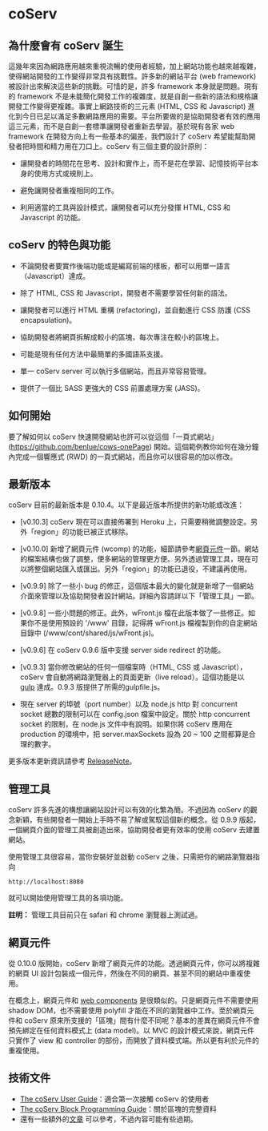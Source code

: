 # coServ

## 為什麼會有 coServ 誕生

這幾年來因為網路應用越來重視流暢的使用者經驗，加上網站功能也越來越複雜，使得網站開發的工作變得非常具有挑戰性。許多新的網站平台 (web framework) 被設計出來解決這些新的挑戰。可惜的是，許多 framework 本身就是問題。現有的 framework 不是未能簡化開發工作的複雜度，就是自創一些新的語法和規格讓開發工作變得更複雜。事實上網路技術的三元素 (HTML, CSS 和 Javascript) 進化到今日已足以滿足多數網路應用的需要。平台所要做的是協助開發者有效的應用這三元素，而不是自創一套標準讓開發者重新去學習。基於現有各家 web framework 在開發方向上有一些基本的偏差，我們設計了 coServ 希望能幫助開發者把時間和精力用在刀口上。coServ 有三個主要的設計原則：

+ 讓開發者的時間花在思考、設計和實作上，而不是花在學習、記憶技術平台本身的使用方式或規則上。

+ 避免讓開發者重複相同的工作。

+ 利用適當的工具與設計模式，讓開發者可以充分發揮 HTML, CSS 和 Javascript 的功能。

##  coServ 的特色與功能

+ 不論開發者要實作後端功能或是編寫前端的樣板，都可以用單一語言（Javascript）達成。

+ 除了 HTML, CSS 和 Javascript，開發者不需要學習任何新的語法。

+ 讓開發者可以進行 HTML 重構 (refactoring)，並自動進行 CSS 防護 (CSS encapsulation)。

+ 協助開發者將網頁拆解成較小的區塊，每次專注在較小的區塊上。

+ 可能是現有任何方法中最簡單的多國語系支援。

+ 單一 coServ server 可以執行多個網站，而且非常容易管理。

+ 提供了一個比 SASS 更強大的 CSS 前置處理方案 (JASS)。

## 如何開始
要了解如何以 coServ 快速開發網站也許可以從這個「一頁式網站」(https://github.com/benlue/cows-onePage) 開始。這個範例教你如何在幾分鐘內完成一個響應式 (RWD) 的一頁式網站，而且你可以很容易的加以修改。

## 最新版本
coServ 目前的最新版本是 0.10.4。以下是最近版本所提供的新功能或改進：

+ [v0.10.3] coServ 現在可以直接佈署到 Heroku 上，只需要稍微調整設定。另外「region」的功能已被正式移除。

+ [v0.10.0] 新增了網頁元件 (wcomp) 的功能，細節請參考[網頁元件](#wcomp)一節。網站的檔案結構也做了調整，使多網站的管理更方便。另外透過管理工具，現在可以將整個網站匯入或匯出。另外「region」的功能已退役，不建議再使用。

+ [v0.9.9] 除了一些小 bug 的修正，這個版本最大的變化就是新增了一個網站介面來管理以及協助開發者設計網站。詳細內容請詳以下「管理工具」一節。

+ [v0.9.8] 一些小問題的修正。此外，wFront.js 檔在此版本做了一些修正。如果你不是使用預設的 '/www' 目錄，記得將 wFront.js 檔複製到你的自定網站目錄中 (/www/cont/shared/js/wFront.js)。

+ [v0.9.6] 在 coServ 0.9.6 版中支援 server side redirect 的功能。

+ [v0.9.3] 當你修改網站的任何一個檔案時（HTML, CSS 或 Javascript），coServ 會自動將網路瀏覽器上的頁面更新（live reload）。這個功能是以 [gulp](http://gulpjs.com) 達成。0.9.3 版提供了所需的gulpfile.js。

+ 現在 server 的埠號（port number）以及 node.js http 對 concurrent socket 總數的限制可以在 config.json 檔案中設定。關於 http concurrent socket 的限制，在 node.js 文件中有說明。如果你將 coServ 應用在 production 的環境中，把 server.maxSockets 設為 20 ~ 100 之間都算是合理的數字。

更多版本更新資訊請參考 [ReleaseNote](https://github.com/coimotion/coServ/blob/master/ReleaseNote.md)。

## 管理工具
coServ 許多先進的構想讓網站設計可以有效的化繁為簡。不過因為 coServ 的觀念新穎，有些開發者一開始上手時不易了解或駕馭這個新的概念。從 0.9.9 版起，一個網頁介面的管理工具被創造出來，協助開發者更有效率的使用 coServ 去建置網站。

使用管理工具很容易，當你安裝好並啟動 coServ 之後，只需把你的網路瀏覽器指向


    http://localhost:8080
    
就可以開始使用管理工具的各項功能。

**註明：** 管理工具目前只在 safari 和 chrome 瀏覽器上測試過。

<a name="wcomp"></a>
## 網頁元件
從 0.10.0 版開始，coServ 新增了網頁元件的功能。透過網頁元件，你可以將複雜的網頁 UI 設計包裝成一個元件，然後在不同的網頁、甚至不同的網站中重複使用。

在概念上，網頁元件和 [web components](http://webcomponents.org/) 是很類似的。只是網頁元件不需要使用 shadow DOM，也不需要使用 polyfill 才能在不同的瀏覽器中工作。至於網頁元件和 coServ 原來所支援的「區塊」間有什麼不同呢？基本的差異在網頁元件不會預先綁定在任何資料模式上 (data model)。以 MVC 的設計模式來說，網頁元件只實作了 view 和 controller 的部份，而開放了資料模式端。所以更有利於元件的重複使用。

## 技術文件

+ [The coServ User Guide](https://benlue.gitbooks.io/coserv-user-guide/content/)：適合第一次接觸 coServ 的使用者
+ [The coServ Block Programming Guide](https://benlue.gitbooks.io/the-coserv-programming-guide/content/)：關於區塊的完整資料
+ 還有一些額外的[文章](http://www.coservjs.org/coserv/doc) 可以參考，不過內容可能有些過期。
